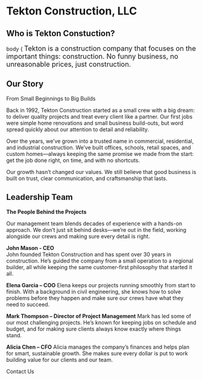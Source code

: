 <html>
  <style>
    <body bgcolor = "D2B48C">
  </style>
  <head>
    <h1>Tekton Construction, LLC</h1>
  </head>
  <h2>Who is Tekton Constuction?</h2>
  body {
    <bgcolor = C
    
  <body bgcolor = "#D2B48C"></body>
  <font size = "4">Tekton is a construction company that focuses on the important things: construction. No funny business, no unreasonable prices, just construction.</font>
  <h2>Our Story</h2>


From Small Beginnings to Big Builds

Back in 1992, Tekton Construction started as a small crew with a big dream: to deliver quality projects and treat every client like a partner. Our first jobs were simple home renovations and small business build-outs, but word spread quickly about our attention to detail and reliability.

Over the years, we’ve grown into a trusted name in commercial, residential, and industrial construction. We’ve built offices, schools, retail spaces, and custom homes—always keeping the same promise we made from the start: get the job done right, on time, and with no shortcuts.

Our growth hasn’t changed our values. We still believe that good business is built on trust, clear communication, and craftsmanship that lasts.


<h2>Leadership Team</h2>

<b>The People Behind the Projects</b>

Our management team blends decades of experience with a hands-on approach. We don’t just sit behind desks—we’re out in the field, working alongside our crews and making sure every detail is right.

<b>John Mason - CEO</b>
<br>
John founded Tekton Construction and has spent over 30 years in construction. He’s guided the company from a small operation to a regional builder, all while keeping the same customer-first philosophy that started it all.

<b>Elena Garcia – COO</b>
Elena keeps our projects running smoothly from start to finish. With a background in civil engineering, she knows how to solve problems before they happen and make sure our crews have what they need to succeed.

<b>Mark Thompson – Director of Project Management</b>
Mark has led some of our most challenging projects. He’s known for keeping jobs on schedule and budget, and for making sure clients always know exactly where things stand.


<b>Alicia Chen – CFO</b>
Alicia manages the company’s finances and helps plan for smart, sustainable growth. She makes sure every dollar is put to work building value for our clients and our team.


Contact Us

</html>
